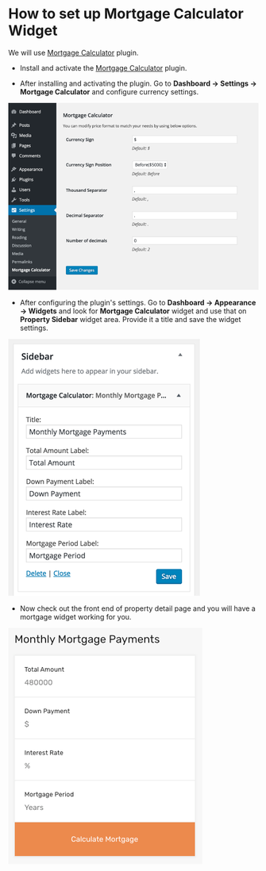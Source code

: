 # How to set up Mortgage Calculator Widget

We will use [Mortgage Calculator](https://wordpress.org/plugins/mortgage-calculator/) plugin.

- Install and activate the [Mortgage Calculator](https://wordpress.org/plugins/mortgage-calculator/) plugin.

- After installing and activating the plugin. Go to **Dashboard → Settings → Mortgage Calculator** and configure currency settings. 

![Real Homes Documentation](images/widgets/mortgage-calculator-settings.png) 

- After configuring the plugin's settings. Go to **Dashboard → Appearance → Widgets** and look for **Mortgage Calculator** widget and use that on **Property Sidebar** widget area. Provide it a title and save the widget settings.

![Real Homes Documentation](images/widgets/mortgage-calculator-sidebar.png)

- Now check out the front end of property detail page and you will have a mortgage widget working for you. 

![Real Homes Documentation](images/widgets/mortgage-calculator-frontend-modern.png)
